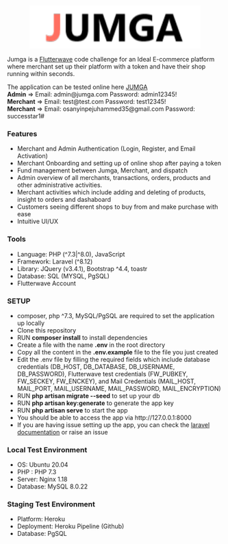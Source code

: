 <p align="center"><a href="https://laravel.com" target="_blank"><img src="https://github.com/successtar/jumga/blob/master/public/img/logo.png?raw=true" width="400"></a></p>

<p>
Jumga is a <a href="https://challenge.flutterwave.com" >Flutterwave</a> code challenge for an Ideal E-commerce platform where merchant set up their platform with a token and have their shop running within seconds.
</p>
<p>
    The application can be tested online here <a href="https://jumga-shop.herokuapp.com"> JUMGA </a>
    <br/>
    <b>Admin</b> => Email: admin@jumga.com Password: admin12345!
    <br/>
    <b>Merchant</b> => Email: test@test.com Password: test12345!
    <br/>
    <b>Merchant</b> => Email: osanyinpejuhammed35@gmail.com Password: successtar1#
    
</p>

<p>
    <h3> Features </h3>
    <ul>
        <li>Merchant and Admin Authentication (Login, Register, and Email Activation)</li>
        <li>Merchant Onboarding and setting up of online shop after paying a token </li>
        <li>Fund management between Jumga, Merchant, and dispatch</li>
        <li>Admin overview of all merchants, transactions, orders, products and other administrative activities.</li>
        <li>Merchant activities which include adding and deleting of products, insight to orders and dashaboard</li>
        <li>Customers seeing different shops to buy from and make purchase with ease</li>
        <li>Intuitive UI/UX</li>
    </ul>
</p>
    
<p>
    <h3> Tools </h3>
    <ul>
        <li>Language: PHP (^7.3|^8.0), JavaScript</li>
        <li>Framework: Laravel (^8.12)</li>
        <li>Library: JQuery (v3.4.1), Bootstrap ^4.4, toastr </li>
        <li>Database: SQL (MYSQL, PgSQL)</li>
        <li>Flutterwave Account</li>
    </ul>
</p>


<p>
    <h3> SETUP </h3>
    <ul>
        <li>composer, php ^7.3, MySQL/PgSQL are required to set the application up locally</li>
        <li>Clone this repository</li>
    <li>RUN <b>composer install</b> to install dependencies </li>
    <li>Create a file with the name <b>.env</b> in the root directory</li>
    <li>Copy all the content in the <b>.env.example</b> file to the file you just created</b>
    <li>Edit the .env file by filling the required fields which include database credentials (DB_HOST, DB_DATABASE, DB_USERNAME, DB_PASSWORD), Flutterwave test credentials (FW_PUBKEY, FW_SECKEY, FW_ENCKEY), and Mail Credentials (MAIL_HOST, MAIL_PORT, MAIL_USERNAME, MAIL_PASSWORD, MAIL_ENCRYPTION) </li>
    <li>RUN <b>php artisan migrate --seed</b> to set up your db </li>
    <li>RUN <b>php artisan key:generate</b> to generate the app key </li>
    <li>RUN <b>php artisan serve</b> to start the app </li>
    <li>You should be able to access the app via http://127.0.0.1:8000 </li>
    <li>If you are having issue setting up the app, you can check the <a href="https://laravel.com/docs">laravel documentation</a> or raise an issue </li> 
   </ul>
</p>

<p>
    <h3> Local Test Environment </h3>
    <ul>
        <li>OS: Ubuntu 20.04</li>
        <li>PHP : PHP 7.3</li>
        <li>Server: Nginx 1.18 </li>
        <li>Database: MySQL 8.0.22</li>
    </ul>
</p>

<p>
    <h3> Staging Test Environment </h3>
    <ul>
        <li>Platform: Heroku</li>
        <li>Deployment: Heroku Pipeline (Github)</li>
        <li>Database: PgSQL</li>
    </ul>
</p>
